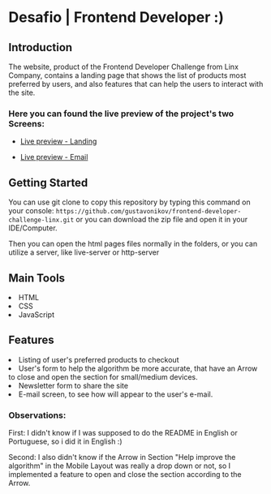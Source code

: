 # Desafio | Frontend Developer :)

## Introduction

The website, product of the Frontend Developer Challenge from Linx Company, contains a
landing page that shows the list of products most preferred by users, and also features
that can help the users to interact with the site.

### Here you can found the live preview of the project's two Screens:
- [Live preview - Landing](https://frontend-developer-challenge-linx-gustavonikov.vercel.app/)

- [Live preview - Email](https://frontend-developer-challenge-linx-gustavonikov.vercel.app/email.html)

## Getting Started

You can use git clone to copy this repository by typing this command on your console:
`` https://github.com/gustavonikov/frontend-developer-challenge-linx.git ``
or you can download the zip file and open it in your IDE/Computer.

Then you can open the html pages files normally in the folders, or you can utilize a server,
like live-server or  http-server

## Main Tools

<li>HTML</li>
<li>CSS</li>
<li>JavaScript</li>

## Features

<li>Listing of user's preferred products to checkout</li>
<li>User's form to help the algorithm be more accurate,
that have an Arrow to close and open the section for small/medium devices.</li>
<li>Newsletter form to share the site</li>
<li>E-mail screen, to see how will appear to the user's e-mail.</li>

### Observations:

First: I didn't know if I was supposed to do the README in English or Portuguese,
so i did it in English :)

Second: I also didn't know if the Arrow in Section "Help improve the algorithm" in 
the Mobile Layout was really a drop down or not, so I implemented a feature to open 
and close the section according to the Arrow.
